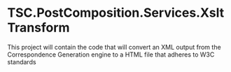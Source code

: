 # TSC.PostComposition.Services.XsltTransform
This project will contain the code that will convert an XML output from the Correspondence Generation engine to a HTML file that adheres to W3C standards
